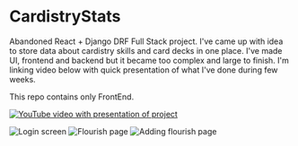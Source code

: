# CardistryStats

Abandoned React + Django DRF Full Stack project. I've came up with idea to store data about cardistry skills and card decks in one place. I've made UI, frontend and backend but it became too complex and large to finish. I'm linking video below with quick presentation of what I've done during few weeks.

This repo contains only FrontEnd.

[![YouTube video with presentation of project](https://img.youtube.com/vi/SYCXDZxXfq8/maxresdefault.jpg)](https://www.youtube.com/watch?v=SYCXDZxXfq8)

![Login screen](https://img.youtube.com/vi/SYCXDZxXfq8/maxres1.jpg)
![Flourish page](https://lh3.googleusercontent.com/u/0/d/16oCh9F1GTBfVBIsNKxgVlcWKS3c2Q2k8=w2560-h947-iv2)
![Adding flourish page](https://lh3.googleusercontent.com/u/0/d/18cfqqdAKthtUBiFfX3xMd-fiq2ZX57Ij=w1897-h947-iv2)